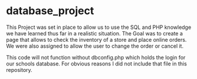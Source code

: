 # database_project
This Project was set in place to allow us to use the SQL and PHP 
knowledge we have learned thus far in a realistic situation. 
The Goal was to create a page that allows to check the inventory 
of a store and place online orders. We were also assigned to allow 
the user to change the order or cancel it.


This code will not function without dbconfig.php which holds 
the login for our schools database. For obvious reasons I did
not include that file in this repository.
